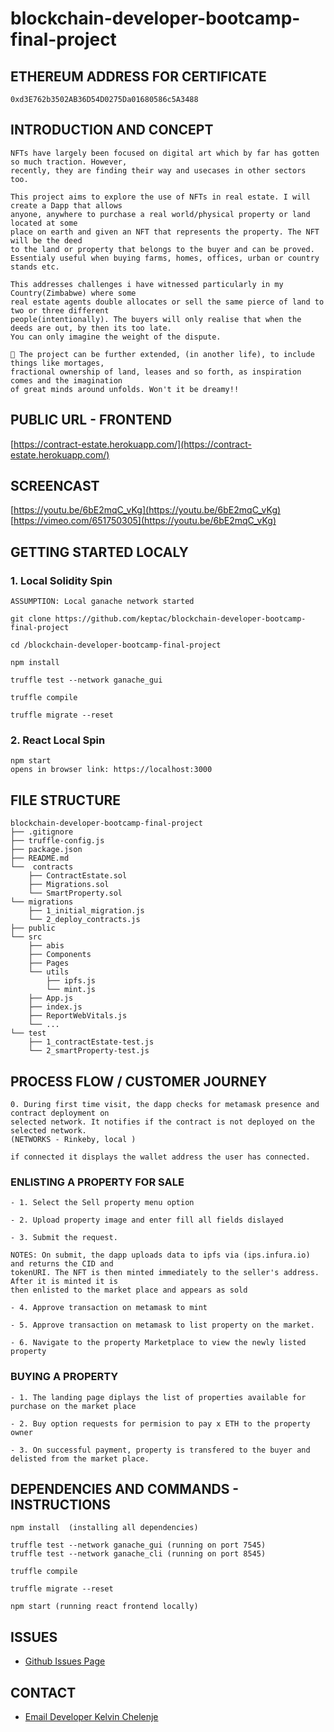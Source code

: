 # blockchain-developer-bootcamp-final-project


## ETHEREUM ADDRESS FOR CERTIFICATE 

```
0xd3E762b3502AB36D54D0275Da01680586c5A3488
```

## INTRODUCTION AND CONCEPT

```
NFTs have largely been focused on digital art which by far has gotten so much traction. However, 
recently, they are finding their way and usecases in other sectors too. 

This project aims to explore the use of NFTs in real estate. I will create a Dapp that allows 
anyone, anywhere to purchase a real world/physical property or land located at some 
place on earth and given an NFT that represents the property. The NFT will be the deed 
to the land or property that belongs to the buyer and can be proved. 
Essentialy useful when buying farms, homes, offices, urban or country stands etc. 

This addresses challenges i have witnessed particularly in my Country(Zimbabwe) where some 
real estate agents double allocates or sell the same pierce of land to two or three different 
people(intentionally). The buyers will only realise that when the deeds are out, by then its too late. 
You can only imagine the weight of the dispute.

🚀 The project can be further extended, (in another life), to include things like mortages, 
fractional ownership of land, leases and so forth, as inspiration comes and the imagination 
of great minds around unfolds. Won't it be dreamy!!

```
## PUBLIC URL - FRONTEND

[https://contract-estate.herokuapp.com/](https://contract-estate.herokuapp.com/)

## SCREENCAST

[https://youtu.be/6bE2mqC_vKg](https://youtu.be/6bE2mqC_vKg)
[https://vimeo.com/651750305](https://youtu.be/6bE2mqC_vKg)

## GETTING STARTED LOCALY

### 1. Local Solidity Spin
```
ASSUMPTION: Local ganache network started

git clone https://github.com/keptac/blockchain-developer-bootcamp-final-project

cd /blockchain-developer-bootcamp-final-project

npm install

truffle test --network ganache_gui

truffle compile

truffle migrate --reset
```
### 2. React Local Spin
```
npm start
opens in browser link: https://localhost:3000
```
## FILE STRUCTURE

```
blockchain-developer-bootcamp-final-project
├── .gitignore
├── truffle-config.js
├── package.json
├── README.md
└──  contracts
	├── ContractEstate.sol
	├── Migrations.sol
	└── SmartProperty.sol
└── migrations
	├── 1_initial_migration.js
	└── 2_deploy_contracts.js
├── public
└── src
	├── abis
	├── Components
	├── Pages
	└── utils
		├── ipfs.js
		└── mint.js
	├── App.js
	├── index.js
	├── ReportWebVitals.js
	└── ...
└── test
	├── 1_contractEstate-test.js
	└── 2_smartProperty-test.js
```

## PROCESS FLOW / CUSTOMER JOURNEY

```
0. During first time visit, the dapp checks for metamask presence and contract deployment on 
selected network. It notifies if the contract is not deployed on the selected network. 
(NETWORKS - Rinkeby, local )

if connected it displays the wallet address the user has connected.
```

### ENLISTING A PROPERTY FOR SALE
```
- 1. Select the Sell property menu option

- 2. Upload property image and enter fill all fields dislayed

- 3. Submit the request. 

NOTES: On submit, the dapp uploads data to ipfs via (ips.infura.io) and returns the CID and 
tokenURI. The NFT is then minted immediately to the seller's address. After it is minted it is 
then enlisted to the market place and appears as sold

- 4. Approve transaction on metamask to mint

- 5. Approve transaction on metamask to list property on the market.

- 6. Navigate to the property Marketplace to view the newly listed property
```

### BUYING A PROPERTY
```
- 1. The landing page diplays the list of properties available for purchase on the market place

- 2. Buy option requests for permision to pay x ETH to the property owner

- 3. On successful payment, property is transfered to the buyer and delisted from the market place. 
```

## DEPENDENCIES AND COMMANDS - INSTRUCTIONS

```
npm install  (installing all dependencies)

truffle test --network ganache_gui (running on port 7545)
truffle test --network ganache_cli (running on port 8545)

truffle compile

truffle migrate --reset 

npm start (running react frontend locally)
```

## ISSUES
- [Github Issues Page](https://github.com/keptac/blockchain-developer-bootcamp-final-project/issues)

## CONTACT
- [Email Developer Kelvin Chelenje](mailto:keptac.dev@gmail.com)
